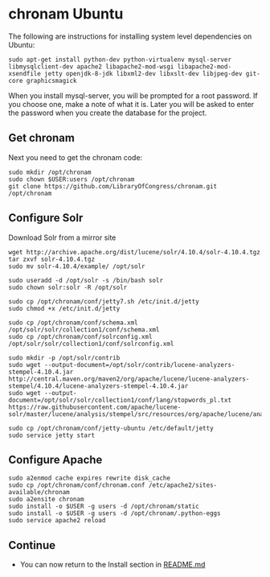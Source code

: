 chronam Ubuntu
==============

The following are instructions for installing system level dependencies on Ubuntu:

    sudo apt-get install python-dev python-virtualenv mysql-server libmysqlclient-dev apache2 libapache2-mod-wsgi libapache2-mod-xsendfile jetty openjdk-8-jdk libxml2-dev libxslt-dev libjpeg-dev git-core graphicsmagick

When you install mysql-server, you will be prompted for a root password. If you choose one, make a note of what it is. Later you will be asked to enter the password when you create the database for the project.

Get chronam
-----------

Next you need to get the chronam code:

    sudo mkdir /opt/chronam
    sudo chown $USER:users /opt/chronam
    git clone https://github.com/LibraryOfCongress/chronam.git /opt/chronam

Configure Solr
--------------

Download Solr from a mirror site

    wget http://archive.apache.org/dist/lucene/solr/4.10.4/solr-4.10.4.tgz
    tar zxvf solr-4.10.4.tgz
    sudo mv solr-4.10.4/example/ /opt/solr

    sudo useradd -d /opt/solr -s /bin/bash solr
    sudo chown solr:solr -R /opt/solr
    
    sudo cp /opt/chronam/conf/jetty7.sh /etc/init.d/jetty
    sudo chmod +x /etc/init.d/jetty

    sudo cp /opt/chronam/conf/schema.xml /opt/solr/solr/collection1/conf/schema.xml
    sudo cp /opt/chronam/conf/solrconfig.xml /opt/solr/solr/collection1/conf/solrconfig.xml

    sudo mkdir -p /opt/solr/contrib
    sudo wget --output-document=/opt/solr/contrib/lucene-analyzers-stempel-4.10.4.jar http://central.maven.org/maven2/org/apache/lucene/lucene-analyzers-stempel/4.10.4/lucene-analyzers-stempel-4.10.4.jar
    sudo wget --output-document=/opt/solr/solr/collection1/conf/lang/stopwords_pl.txt https://raw.githubusercontent.com/apache/lucene-solr/master/lucene/analysis/stempel/src/resources/org/apache/lucene/analysis/pl/stopwords.txt"

    sudo cp /opt/chronam/conf/jetty-ubuntu /etc/default/jetty
    sudo service jetty start

Configure Apache
----------------

    sudo a2enmod cache expires rewrite disk_cache
    sudo cp /opt/chronam/conf/chronam.conf /etc/apache2/sites-available/chronam
    sudo a2ensite chronam
    sudo install -o $USER -g users -d /opt/chronam/static
    sudo install -o $USER -g users -d /opt/chronam/.python-eggs
    sudo service apache2 reload

Continue
--------

-   You can now return to the Install section in [README.md](README.md#install)
